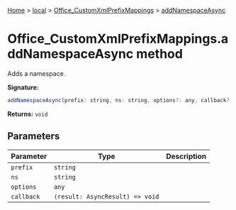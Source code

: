 [Home](./index) &gt; [local](local.md) &gt; [Office\_CustomXmlPrefixMappings](local.office_customxmlprefixmappings.md) &gt; [addNamespaceAsync](local.office_customxmlprefixmappings.addnamespaceasync.md)

# Office\_CustomXmlPrefixMappings.addNamespaceAsync method

Adds a namespace.

**Signature:**
```javascript
addNamespaceAsync(prefix: string, ns: string, options?: any, callback?: (result: AsyncResult) => void): void;
```
**Returns:** `void`

## Parameters

|  Parameter | Type | Description |
|  --- | --- | --- |
|  `prefix` | `string` |  |
|  `ns` | `string` |  |
|  `options` | `any` |  |
|  `callback` | `(result: AsyncResult) => void` |  |

